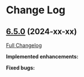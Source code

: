 # Change Log

## [6.5.0](https://github.com/zammad/zammad/tree/6.5.0) (2024-xx-xx)

[Full Changelog](https://github.com/zammad/zammad/compare/6.4.0...6.5.0)

**Implemented enhancements:**

**Fixed bugs:**

